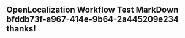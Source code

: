 <properties
ms.topic="hero-topic"
ms.test1="hero-topic"
ms.test2="test"/>

## OpenLocalization Workflow Test MarkDown bfddb73f-a967-414e-9b64-2a445209e234 thanks!
